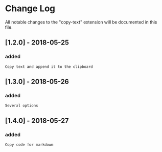 # Change Log
All notable changes to the "copy-text" extension will be documented in this file.

## [1.2.0] - 2018-05-25
### added
    Copy text and append it to the clipboard

## [1.3.0] - 2018-05-26
### added
    Several options

## [1.4.0] - 2018-05-27
### added
    Copy code for markdown


